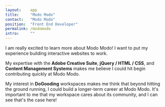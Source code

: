 ```yaml
---
layout:    app
title:     "Modo Modo"
contact:   "Modo Modo"
position:  "Front End Developer"
permalink: /modomodo
intro:     ""
---
```

<p>
    I am really excited to learn more about Modo Modo! I want to put my experience building interactive websites to work.
</p>
<p>
    My expertise with the <strong>Adobe Creative Suite</strong>, <strong>jQuery / HTML / CSS</strong>, and <strong>Content Management Systems</strong> makes me believe I could hit begin contributing quickly at Modo Modo.
</p>
<p>
    My interest in <strong>DoGooding</strong> workspaces makes me think that beyond hitting the ground running, I could build a longer-term career at Modo Modo. It's important to me that my workspace cares about its community, and I can see that's the case here!
</p>
